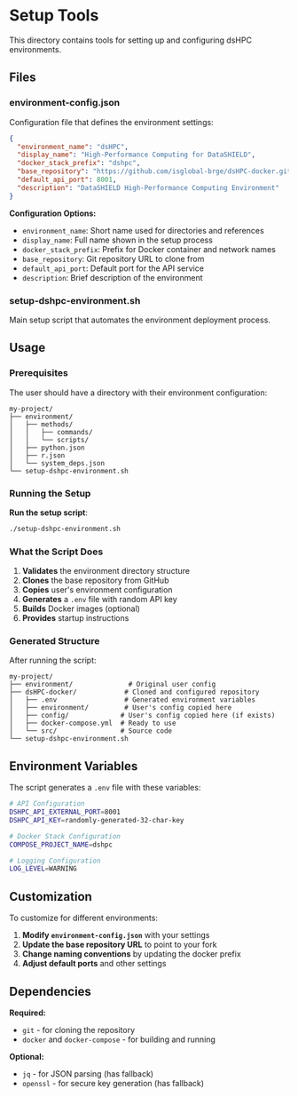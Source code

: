 # Setup Tools

This directory contains tools for setting up and configuring dsHPC environments.

## Files

### environment-config.json

Configuration file that defines the environment settings:

```json
{
  "environment_name": "dsHPC",
  "display_name": "High-Performance Computing for DataSHIELD", 
  "docker_stack_prefix": "dshpc",
  "base_repository": "https://github.com/isglobal-brge/dsHPC-docker.git",
  "default_api_port": 8001,
  "description": "DataSHIELD High-Performance Computing Environment"
}
```

**Configuration Options:**
- `environment_name`: Short name used for directories and references
- `display_name`: Full name shown in the setup process
- `docker_stack_prefix`: Prefix for Docker container and network names
- `base_repository`: Git repository URL to clone from
- `default_api_port`: Default port for the API service
- `description`: Brief description of the environment

### setup-dshpc-environment.sh

Main setup script that automates the environment deployment process.

## Usage

### Prerequisites

The user should have a directory with their environment configuration:

```
my-project/
├── environment/
│   ├── methods/
│   │   ├── commands/
│   │   └── scripts/
│   ├── python.json
│   ├── r.json
│   └── system_deps.json
└── setup-dshpc-environment.sh
```

### Running the Setup

**Run the setup script**:
```bash
./setup-dshpc-environment.sh
```

### What the Script Does

1. **Validates** the environment directory structure
2. **Clones** the base repository from GitHub
3. **Copies** user's environment configuration
4. **Generates** a `.env` file with random API key
5. **Builds** Docker images (optional)
6. **Provides** startup instructions

### Generated Structure

After running the script:

```
my-project/
├── environment/              # Original user config
├── dsHPC-docker/            # Cloned and configured repository
│   ├── .env                 # Generated environment variables
│   ├── environment/         # User's config copied here
│   ├── config/             # User's config copied here (if exists)
│   ├── docker-compose.yml  # Ready to use
│   └── src/                # Source code
└── setup-dshpc-environment.sh
```

## Environment Variables

The script generates a `.env` file with these variables:

```bash
# API Configuration
DSHPC_API_EXTERNAL_PORT=8001
DSHPC_API_KEY=randomly-generated-32-char-key

# Docker Stack Configuration  
COMPOSE_PROJECT_NAME=dshpc

# Logging Configuration
LOG_LEVEL=WARNING
```

## Customization

To customize for different environments:

1. **Modify `environment-config.json`** with your settings
2. **Update the base repository URL** to point to your fork
3. **Change naming conventions** by updating the docker prefix
4. **Adjust default ports** and other settings

## Dependencies

**Required:**
- `git` - for cloning the repository
- `docker` and `docker-compose` - for building and running

**Optional:**
- `jq` - for JSON parsing (has fallback)
- `openssl` - for secure key generation (has fallback)
